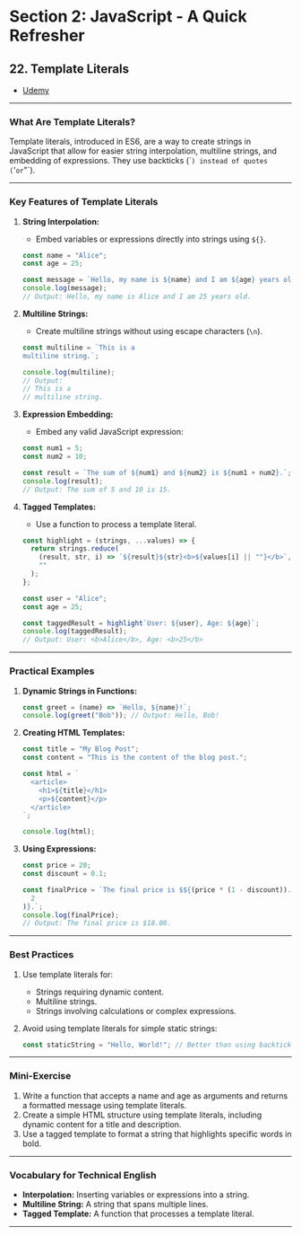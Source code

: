 # Section 2: JavaScript - A Quick Refresher

## **22. Template Literals**

- [Udemy](https://www.udemy.com/course/nodejs-the-complete-guide/learn/lecture/12270378#overview)

---

### **What Are Template Literals?**

Template literals, introduced in ES6, are a way to create strings in JavaScript that allow for easier string interpolation, multiline strings, and embedding of expressions. They use backticks (\``) instead of quotes (`'`or`"`).

---

### **Key Features of Template Literals**

1. **String Interpolation:**

   - Embed variables or expressions directly into strings using `${}`.

   ```javascript
   const name = "Alice";
   const age = 25;

   const message = `Hello, my name is ${name} and I am ${age} years old.`;
   console.log(message);
   // Output: Hello, my name is Alice and I am 25 years old.
   ```

2. **Multiline Strings:**

   - Create multiline strings without using escape characters (`\n`).

   ```javascript
   const multiline = `This is a
   multiline string.`;

   console.log(multiline);
   // Output:
   // This is a
   // multiline string.
   ```

3. **Expression Embedding:**

   - Embed any valid JavaScript expression:

   ```javascript
   const num1 = 5;
   const num2 = 10;

   const result = `The sum of ${num1} and ${num2} is ${num1 + num2}.`;
   console.log(result);
   // Output: The sum of 5 and 10 is 15.
   ```

4. **Tagged Templates:**

   - Use a function to process a template literal.

   ```javascript
   const highlight = (strings, ...values) => {
     return strings.reduce(
       (result, str, i) => `${result}${str}<b>${values[i] || ""}</b>`,
       ""
     );
   };

   const user = "Alice";
   const age = 25;

   const taggedResult = highlight`User: ${user}, Age: ${age}`;
   console.log(taggedResult);
   // Output: User: <b>Alice</b>, Age: <b>25</b>
   ```

---

### **Practical Examples**

1. **Dynamic Strings in Functions:**

   ```javascript
   const greet = (name) => `Hello, ${name}!`;
   console.log(greet("Bob")); // Output: Hello, Bob!
   ```

2. **Creating HTML Templates:**

   ```javascript
   const title = "My Blog Post";
   const content = "This is the content of the blog post.";

   const html = `
     <article>
       <h1>${title}</h1>
       <p>${content}</p>
     </article>
   `;

   console.log(html);
   ```

3. **Using Expressions:**

   ```javascript
   const price = 20;
   const discount = 0.1;

   const finalPrice = `The final price is $${(price * (1 - discount)).toFixed(
     2
   )}.`;
   console.log(finalPrice);
   // Output: The final price is $18.00.
   ```

---

### **Best Practices**

1. Use template literals for:

   - Strings requiring dynamic content.
   - Multiline strings.
   - Strings involving calculations or complex expressions.

2. Avoid using template literals for simple static strings:
   ```javascript
   const staticString = "Hello, World!"; // Better than using backticks.
   ```

---

### **Mini-Exercise**

1. Write a function that accepts a name and age as arguments and returns a formatted message using template literals.
2. Create a simple HTML structure using template literals, including dynamic content for a title and description.
3. Use a tagged template to format a string that highlights specific words in bold.

---

### **Vocabulary for Technical English**

- **Interpolation:** Inserting variables or expressions into a string.
- **Multiline String:** A string that spans multiple lines.
- **Tagged Template:** A function that processes a template literal.

---
